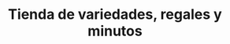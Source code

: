 ---
title: "Tienda de variedades, regales y minutos"
url: /santa-barbara-pasto/tienda-de-variedades-regales-y-minutos/
shop: tienda de variedades
---